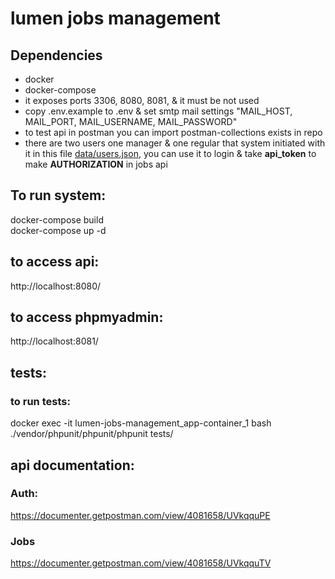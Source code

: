 # lumen jobs management
## Dependencies
- docker
- docker-compose
- it exposes ports 3306, 8080, 8081, & it must be not used
- copy .env.example to .env & set smtp mail settings "MAIL_HOST, MAIL_PORT, MAIL_USERNAME, MAIL_PASSWORD"
- to test api in postman you can import postman-collections exists in repo 
- there are two users one manager & one regular that system initiated with it in this file [data/users.json](data/users.json), you can use it to login & take **api_token** to make **AUTHORIZATION** in jobs api
## To run system:
docker-compose build <br />
docker-compose up -d
## to access api:
http://localhost:8080/
## to access phpmyadmin:
http://localhost:8081/

## tests:
### to run tests:
docker exec -it lumen-jobs-management_app-container_1 bash <br />
./vendor/phpunit/phpunit/phpunit tests/
## api documentation:
### Auth:
https://documenter.getpostman.com/view/4081658/UVkqquPE

### Jobs
https://documenter.getpostman.com/view/4081658/UVkqquTV
